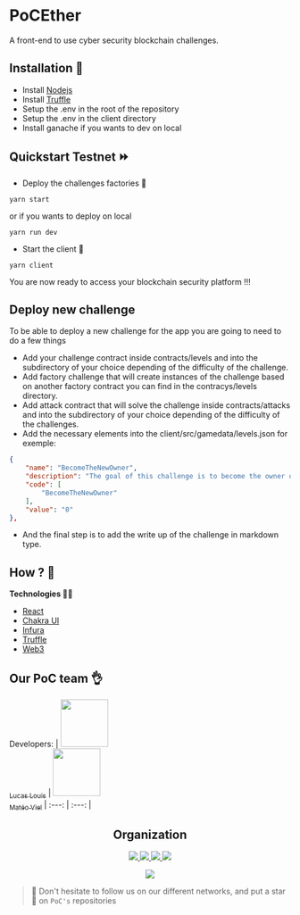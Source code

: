 # PoCEther

A front-end to use cyber security blockchain challenges.

## Installation :wrench:

- Install [Nodejs](https://nodejs.org/en/download/)
- Install [Truffle](https://trufflesuite.com/docs/truffle/getting-started/installation)
- Setup the .env in the root of the repository
- Setup the .env in the client directory
- Install ganache if you wants to dev on local

## Quickstart Testnet ⏩

- Deploy the challenges factories :rocket:
```
yarn start
```

or if you wants to deploy on local

```
yarn run dev
```

- Start the client :rocket:
```
yarn client
```

You are now ready to access your blockchain security platform !!!

## Deploy new challenge

To be able to deploy a new challenge for the app you are going to need to do a few things

- Add your challenge contract inside contracts/levels and into the subdirectory of your choice depending of the difficulty of the challenge.
- Add factory challenge that will create instances of the challenge based on another factory contract you can find in the contracys/levels directory.
- Add attack contract that will solve the challenge inside contracts/attacks and into the subdirectory of your choice depending of the difficulty of the challenges.
- Add the necessary elements into the client/src/gamedata/levels.json for exemple:
``` json
{
    "name": "BecomeTheNewOwner",
    "description": "The goal of this challenge is to become the owner of the contract.",
    "code": [
        "BecomeTheNewOwner"
    ],
    "value": "0"
},
```
- And the final step is to add the write up of the challenge in markdown type.

## How ? :thinking:

**Technologies 🧑‍💻**
+ [React](https://reactjs.org/docs/getting-started.html)
+ [Chakra UI](https://chakra-ui.com)
+ [Infura](https://infura.io/)
+ [Truffle](https://trufflesuite.com/)
+ [Web3](https://web3js.readthedocs.io)

## Our PoC team :ok_hand:

Developers:
| [<img src="https://github.com/lucas-louis.png?size=85" width=85><br><sub>Lucas Louis</sub>](https://github.com/lucas-louis) | [<img src="https://github.com/lolboysg.png?size=85" width=85><br><sub>Matéo Viel</sub>](https://github.com/lolboysg)
| :---: | :---: |

<h2 align=center>
Organization
</h2>

<p align='center'>
    <a href="https://www.linkedin.com/company/pocinnovation/mycompany/">
        <img src="https://img.shields.io/badge/LinkedIn-0077B5?style=for-the-badge&logo=linkedin&logoColor=white">
    </a>
    <a href="https://www.instagram.com/pocinnovation/">
        <img src="https://img.shields.io/badge/Instagram-E4405F?style=for-the-badge&logo=instagram&logoColor=white">
    </a>
    <a href="https://twitter.com/PoCInnovation">
        <img src="https://img.shields.io/badge/Twitter-1DA1F2?style=for-the-badge&logo=twitter&logoColor=white">
    </a>
    <a href="https://discord.com/invite/Yqq2ADGDS7">
        <img src="https://img.shields.io/badge/Discord-7289DA?style=for-the-badge&logo=discord&logoColor=white">
    </a>
</p>
<p align=center>
    <a href="https://www.poc-innovation.fr/">
        <img src="https://img.shields.io/badge/WebSite-1a2b6d?style=for-the-badge&logo=GitHub Sponsors&logoColor=white">
    </a>
</p>

> :rocket: Don't hesitate to follow us on our different networks, and put a star 🌟 on `PoC's` repositories

